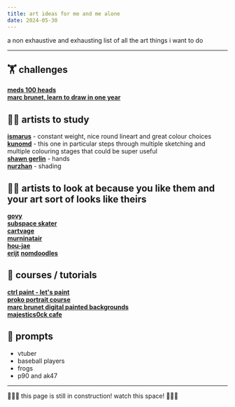 ```yaml
---
title: art ideas for me and me alone
date: 2024-05-30
---
```


a non exhaustive and exhausting list of all the art things i want to do

---

## 🏋️ challenges
**[meds 100 heads](https://www.pinterest.com.au/alliebbarber/meds-100-heads/)**  
**[marc brunet, learn to draw in one year](https://www.youtube.com/watch?v=0NYqmhESI-Y)**  

## 🧑‍🎓 artists to study
**[ismarus](https://www.instagram.com/ismarus_art/)** - constant weight, nice round lineart and great colour choices  
**[kunomd](https://twitter.com/KunoMD/status/1731062379470090495)** - this one in particular steps through multiple sketching and multiple colouring stages that could be super useful  
**[shawn gerlin](https://twitter.com/shawngerlin)** - hands  
**[nurzhan](https://www.artstation.com/artwork/1AweL)** - shading

## 🧑‍🎨 artists to look at because you like them and your art sort of looks like theirs  
**[govy](https://www.instagram.com/govy9807/)**  
**[subspace skater](https://subspaceskater.tumblr.com/tagged/myart)**  
**[cartvage](https://twitter.com/cartvage)**  
**[murninatair](https://murninatair.tumblr.com/)**  
**[hou-jae](https://www.instagram.com/hou_jae04/)**  
**[erijt](https://erijt.tumblr.com/)**
**[nomdoodles](https://www.instagram.com/nomdoodles)**

## 📔 courses / tutorials
**[ctrl paint - let's paint](https://www.ctrlpaint.com/lets-paint/)**  
**[proko portrait course](https://www.proko.com/course/portrait-drawing-fundamentals/lessons)**  
**[marc brunet digital painted backgrounds](https://www.youtube.com/watch?v=pmdc2zQ9jvM)**  
**[majestics0ck cafe](majestics0ck.notion.site)**

## 💃 prompts
- vtuber
- baseball players
- frogs
- p90 and ak47

---

🚧👷‍♂️ this page is still in construction! watch this space! 👷‍♀️🚧
